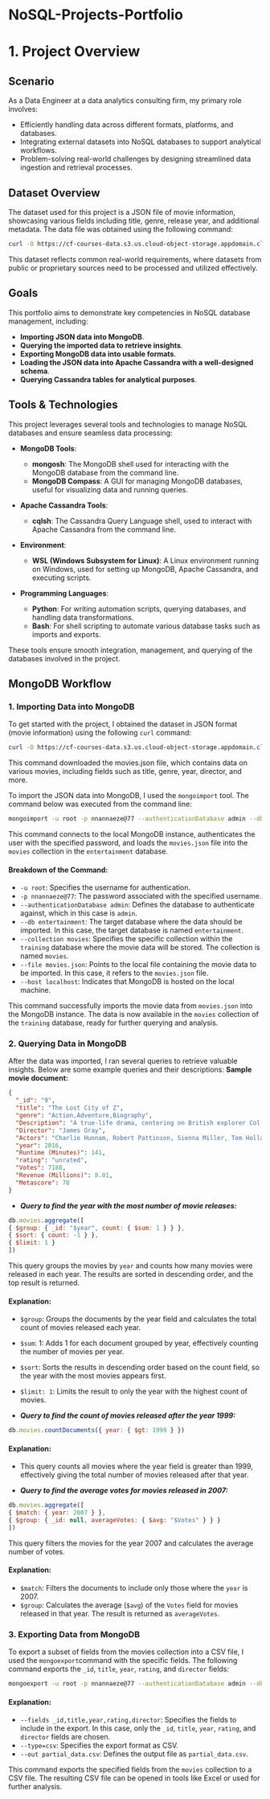 # NoSQL-Projects-Portfolio
# 1. Project Overview

## Scenario  
As a Data Engineer at a data analytics consulting firm, my primary role involves:  
- Efficiently handling data across different formats, platforms, and databases.  
- Integrating external datasets into NoSQL databases to support analytical workflows.  
- Problem-solving real-world challenges by designing streamlined data ingestion and retrieval processes.  

## Dataset Overview  
The dataset used for this project is a JSON file of movie information, showcasing various fields including title, genre, release year, and additional metadata. The data file was obtained using the following command:  
```bash
curl -O https://cf-courses-data.s3.us.cloud-object-storage.appdomain.cloud/IBMSkillsNetwork-DB0151EN-edX/labs/FinalProject/movies.json
```
This dataset reflects common real-world requirements, where datasets from public or proprietary sources need to be processed and utilized effectively.
## Goals  
This portfolio aims to demonstrate key competencies in NoSQL database management, including:

- **Importing JSON data into MongoDB**.
- **Querying the imported data to retrieve insights**.
- **Exporting MongoDB data into usable formats**.
- **Loading the JSON data into Apache Cassandra with a well-designed schema**.
- **Querying Cassandra tables for analytical purposes**.
## Tools & Technologies  
This project leverages several tools and technologies to manage NoSQL databases and ensure seamless data processing:

- **MongoDB Tools**:
  - **mongosh**: The MongoDB shell used for interacting with the MongoDB database from the command line.
  - **MongoDB Compass**: A GUI for managing MongoDB databases, useful for visualizing data and running queries.

- **Apache Cassandra Tools**:
  - **cqlsh**: The Cassandra Query Language shell, used to interact with Apache Cassandra from the command line.

- **Environment**:
  - **WSL (Windows Subsystem for Linux)**: A Linux environment running on Windows, used for setting up MongoDB, Apache Cassandra, and executing scripts.

- **Programming Languages**:
  - **Python**: For writing automation scripts, querying databases, and handling data transformations.
  - **Bash**: For shell scripting to automate various database tasks such as imports and exports.

These tools ensure smooth integration, management, and querying of the databases involved in the project.
## MongoDB Workflow

### 1. **Importing Data into MongoDB**  
To get started with the project, I obtained the dataset in JSON format (movie information) using the following `curl` command:

```bash
curl -O https://cf-courses-data.s3.us.cloud-object-storage.appdomain.cloud/IBMSkillsNetwork-DB0151EN-edX/labs/FinalProject/movies.json
```
This command downloaded the movies.json file, which contains data on various movies, including fields such as title, genre, year, director, and more.


To import the JSON data into MongoDB, I used the `mongoimport` tool. The command below was executed from the command line:

```bash
mongoimport -u root -p nnannaeze@77 --authenticationDatabase admin --db entertainment --collection movies --file movies.json --host localhost
```
This command connects to the local MongoDB instance, authenticates the user with the specified password, and loads the `movies.json` file into the `movies` collection in the `entertainment` database.
#### Breakdown of the Command:

- `-u root`: Specifies the username for authentication.
- `-p nnannaeze@77`: The password associated with the specified username.
- `--authenticationDatabase admin`: Defines the database to authenticate against, which in this case is `admin`.
- `--db entertainment`: The target database where the data should be imported. In this case, the target database is named `entertainment`.
- `--collection movies`: Specifies the specific collection within the `training` database where the movie data will be stored. The collection is named `movies`.
- `--file movies.json`: Points to the local file containing the movie data to be imported. In this case, it refers to the `movies.json` file.
- `--host localhost`: Indicates that MongoDB is hosted on the local machine.

This command successfully imports the movie data from `movies.json` into the MongoDB instance. The data is now available in the `movies` collection of the `training` database, ready for further querying and analysis.

### 2. **Querying Data in MongoDB**
After the data was imported, I ran several queries to retrieve valuable insights. Below are some example queries and their descriptions:
**Sample movie document:**
```json
{
  "_id": "9",
  "title": "The Lost City of Z",
  "genre": "Action,Adventure,Biography",
  "Description": "A true-life drama, centering on British explorer Col. Percival Fawcett, who disappeared while searching for a mysterious city in the Amazon in the 1920s.",
  "Director": "James Gray",
  "Actors": "Charlie Hunnam, Robert Pattinson, Sienna Miller, Tom Holland",
  "year": 2016,
  "Runtime (Minutes)": 141,
  "rating": "unrated",
  "Votes": 7188,
  "Revenue (Millions)": 8.01,
  "Metascore": 78
}
```
-  ***Query to find the year with the most number of movie releases:***
  ```javascript
  db.movies.aggregate([
  { $group: { _id: "$year", count: { $sum: 1 } } },
  { $sort: { count: -1 } },
  { $limit: 1 }
  ])
  ```
  This query groups the movies by `year` and counts how many movies were released in each year. The results are sorted in descending order, and the top result is returned.
  
  #### Explanation:

  -  `$group`: Groups the documents by the year field and calculates the total count of movies released each year.
  
  -  `$sum`: 1: Adds 1 for each document grouped by year, effectively counting the number of movies per year.
  
  -  `$sort`: Sorts the results in descending order based on the count field, so the year with the most movies appears first.
  
  -  `$limit: 1`: Limits the result to only the year with the highest count of movies.

  
-  ***Query to find the count of movies released after the year 1999:***
  ```javascript
  db.movies.countDocuments({ year: { $gt: 1999 } })
  ```
  
  #### Explanation:
  -  This query counts all movies where the year field is greater than 1999, effectively giving the total number of movies released after that year.
  
  
-  ***Query to find the average votes for movies released in 2007:***
  ```javascript
  db.movies.aggregate([
  { $match: { year: 2007 } },
  { $group: { _id: null, averageVotes: { $avg: "$Votes" } } }
  ])
  ```
  This query filters the movies for the year 2007 and calculates the average number of votes.
  #### Explanation:

  - `$match`: Filters the documents to include only those where the `year` is 2007.
  - `$group`: Calculates the average (`$avg`) of the `Votes` field for movies released in that year. The result is returned as `averageVotes`.

    
###  3. **Exporting Data from MongoDB**
To export a subset of fields from the movies collection into a CSV file, I used the `mongoexport`command with the specific fields. The following command exports the `_id`, `title`, `year`, `rating`, and `director` fields:
```bash
mongoexport -u root -p nnannaeze@77 --authenticationDatabase admin --db training --collection movies --fields _id,title,year,rating,director --type=csv --out partial_data.csv
```
#### Explanation:

- `--fields _id,title,year,rating,director`: Specifies the fields to include in the export. In this case, only the `_id`, `title`, `year`, `rating`, and `director` fields are chosen.
- `--type=csv`: Specifies the export format as CSV.
- `--out partial_data.csv`: Defines the output file as `partial_data.csv`.

This command exports the specified fields from the `movies` collection to a CSV file. The resulting CSV file can be opened in tools like Excel or used for further analysis.

  

